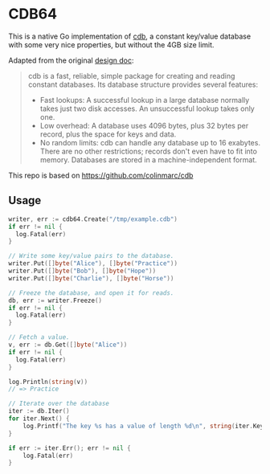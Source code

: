 CDB64
===

This is a native Go implementation of [cdb][1], a constant key/value database
with some very nice properties, but without the 4GB size limit.

Adapted from the original [design doc][1]:

> cdb is a fast, reliable, simple package for creating and reading constant databases. Its database structure provides several features:
> - Fast lookups: A successful lookup in a large database normally takes just two disk accesses. An unsuccessful lookup takes only one.
> - Low overhead: A database uses 4096 bytes, plus 32 bytes per record, plus the space for keys and data.
> - No random limits: cdb can handle any database up to 16 exabytes. There are no other restrictions; records don't even have to fit into memory. Databases are stored in a machine-independent format.

[1]: http://cr.yp.to/cdb.html

This repo is based on https://github.com/colinmarc/cdb

Usage
-----

```go
writer, err := cdb64.Create("/tmp/example.cdb")
if err != nil {
  log.Fatal(err)
}

// Write some key/value pairs to the database.
writer.Put([]byte("Alice"), []byte("Practice"))
writer.Put([]byte("Bob"), []byte("Hope"))
writer.Put([]byte("Charlie"), []byte("Horse"))

// Freeze the database, and open it for reads.
db, err := writer.Freeze()
if err != nil {
  log.Fatal(err)
}

// Fetch a value.
v, err := db.Get([]byte("Alice"))
if err != nil {
  log.Fatal(err)
}

log.Println(string(v))
// => Practice

// Iterate over the database
iter := db.Iter()
for iter.Next() {
    log.Printf("The key %s has a value of length %d\n", string(iter.Key()), len(iter.Value()))
}

if err := iter.Err(); err != nil {
    log.Fatal(err)
}
```
